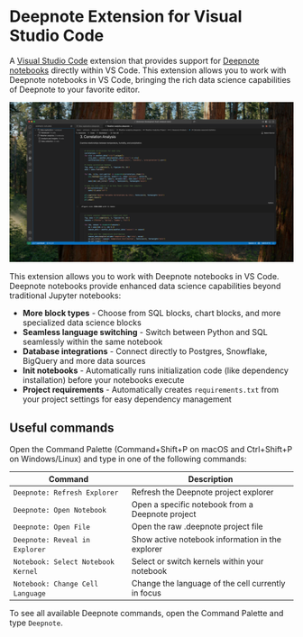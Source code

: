 # Deepnote Extension for Visual Studio Code

A [Visual Studio Code](https://code.visualstudio.com/) extension that provides support for [Deepnote notebooks](https://deepnote.com/) directly within VS Code. This extension allows you to work with Deepnote notebooks in VS Code, bringing the rich data science capabilities of Deepnote to your favorite editor.

![Deepnote Projects](./images/deepnote-projects.png)

This extension allows you to work with Deepnote notebooks in VS Code. Deepnote notebooks provide enhanced data science capabilities beyond traditional Jupyter notebooks:

-   **More block types** - Choose from SQL blocks, chart blocks, and more specialized data science blocks
-   **Seamless language switching** - Switch between Python and SQL seamlessly within the same notebook
-   **Database integrations** - Connect directly to Postgres, Snowflake, BigQuery and more data sources
-   **Init notebooks** - Automatically runs initialization code (like dependency installation) before your notebooks execute
-   **Project requirements** - Automatically creates `requirements.txt` from your project settings for easy dependency management

## Useful commands

Open the Command Palette (Command+Shift+P on macOS and Ctrl+Shift+P on Windows/Linux) and type in one of the following commands:

| Command                            | Description                                        |
| ---------------------------------- | -------------------------------------------------- |
| `Deepnote: Refresh Explorer`       | Refresh the Deepnote project explorer              |
| `Deepnote: Open Notebook`          | Open a specific notebook from a Deepnote project   |
| `Deepnote: Open File`              | Open the raw .deepnote project file                |
| `Deepnote: Reveal in Explorer`     | Show active notebook information in the explorer   |
| `Notebook: Select Notebook Kernel` | Select or switch kernels within your notebook      |
| `Notebook: Change Cell Language`   | Change the language of the cell currently in focus |

To see all available Deepnote commands, open the Command Palette and type `Deepnote`.
